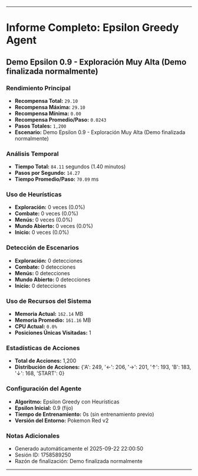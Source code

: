 
---
# Informe Completo: Epsilon Greedy Agent
## Demo Epsilon 0.9 - Exploración Muy Alta (Demo finalizada normalmente)

### **Rendimiento Principal**
- **Recompensa Total:** `29.10`
- **Recompensa Máxima:** `29.10`
- **Recompensa Mínima:** `0.00`
- **Recompensa Promedio/Paso:** `0.0243`
- **Pasos Totales:** `1,200`
- **Escenario:** Demo Epsilon 0.9 - Exploración Muy Alta (Demo finalizada normalmente)

### **Análisis Temporal**
- **Tiempo Total:** `84.11` segundos (1.40 minutos)
- **Pasos por Segundo:** `14.27`
- **Tiempo Promedio/Paso:** `70.09` ms

### **Uso de Heurísticas**
- **Exploración:** 0 veces (0.0%)
- **Combate:** 0 veces (0.0%)
- **Menús:** 0 veces (0.0%)
- **Mundo Abierto:** 0 veces (0.0%)
- **Inicio:** 0 veces (0.0%)

### **Detección de Escenarios**
- **Exploración:** 0 detecciones
- **Combate:** 0 detecciones
- **Menús:** 0 detecciones
- **Mundo Abierto:** 0 detecciones
- **Inicio:** 0 detecciones

### **Uso de Recursos del Sistema**
- **Memoria Actual:** `162.14` MB
- **Memoria Promedio:** `161.16` MB
- **CPU Actual:** `0.0%`
- **Posiciones Únicas Visitadas:** 1

### **Estadísticas de Acciones**
- **Total de Acciones:** 1,200
- **Distribución de Acciones:** {'A': 249, '←': 206, '→': 201, '↑': 193, 'B': 183, '↓': 168, 'START': 0}

### **Configuración del Agente**
- **Algoritmo:** Epsilon Greedy con Heurísticas
- **Epsilon Inicial:** 0.9 (fijo)
- **Tiempo de Entrenamiento:** 0s (sin entrenamiento previo)
- **Versión del Entorno:** Pokemon Red v2

### **Notas Adicionales**
- Generado automáticamente el 2025-09-22 22:00:50
- Sesión ID: 1758589250
- Razón de finalización: Demo finalizada normalmente

---
